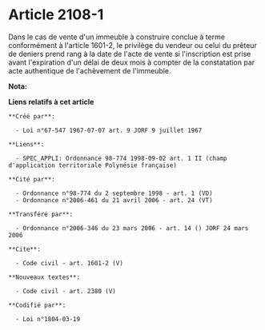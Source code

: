 # Article 2108-1

Dans le cas de vente d'un immeuble à construire conclue à terme conformément à l'article 1601-2, le privilège du vendeur ou
celui du prêteur de deniers prend rang à la date de l'acte de vente si l'inscription est prise avant l'expiration d'un délai
de deux mois à compter de la constatation par acte authentique de l'achèvement de l'immeuble.

**Nota:**



**Liens relatifs à cet article**

	**Créé par**:

	  - Loi n°67-547 1967-07-07 art. 9 JORF 9 juillet 1967

	**Liens**:

	  - SPEC_APPLI: Ordonnance 98-774 1998-09-02 art. 1 II (champ d'application territoriale Polynésie française)

	**Cité par**:

	  - Ordonnance n°98-774 du 2 septembre 1998 - art. 1 (VD)
	  - Ordonnance n°2006-461 du 21 avril 2006 - art. 24 (VT)

	**Transféré par**:

	  - Ordonnance n°2006-346 du 23 mars 2006 - art. 14 () JORF 24 mars 2006

	**Cite**:

	  - Code civil - art. 1601-2 (V)

	**Nouveaux textes**:

	  - Code civil - art. 2380 (V)

	**Codifié par**:

	  - Loi n°1804-03-19
